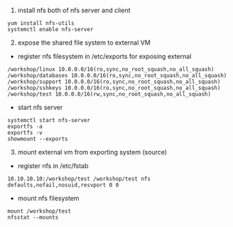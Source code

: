 1. install nfs both of nfs server and client
```
yum install nfs-utils
systemctl enable nfs-server
```

2. expose the shared file system to external VM
  - register nfs filesystem in /etc/exports for exposing external
  ```
  /workshop/linux 10.0.0.0/16(ro,sync,no_root_squash,no_all_squash)     
  /workshop/databases 10.0.0.0/16(ro,sync,no_root_squash,no_all_squash)   
  /workshop/support 10.0.0.0/16(ro,sync,no_root_squash,no_all_squash)   
  /workshop/sshkeys 10.0.0.0/16(ro,sync,no_root_squash,no_all_squash)
  /workshop/test 10.0.0.0/16(rw,sync,no_root_squash,no_all_squash)
  ```
  - start nfs server
  ```
  systemctl start nfs-server
  exportfs -a
  exportfs -v
  showmount --exports
  ```


3. mount external vm from exporting system (source)
  - register nfs in /etc/fstab
  ```
  10.10.10.10:/workshop/test /workshop/test nfs defaults,nofail,nosuid,resvport 0 0
  ```
  - mount nfs filesystem
  ```
  mount /workshop/test
  nfsstat --mounts
  ```
